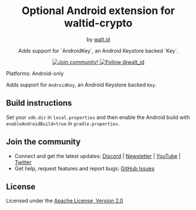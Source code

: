 <div align="center">
 <h1>Optional Android extension for waltid-crypto</h1>
 <span>by </span><a href="https://walt.id">walt.id</a>
  <p>Adds support for `AndroidKey`, an Android Keystore backed `Key`.</b><p>

<a href="https://walt.id/community">
<img src="https://img.shields.io/badge/Join-The Community-blue.svg?style=flat" alt="Join community!" />
</a>
<a href="https://twitter.com/intent/follow?screen_name=walt_id">
<img src="https://img.shields.io/twitter/follow/walt_id.svg?label=Follow%20@walt_id" alt="Follow @walt_id" />
</a>
</div>

Platforms: Android-only

Adds support for `AndroidKey`, an Android Keystore backed `Key`.

## Build instructions
Set your `sdk.dir` in `local.properties` and then enable the Android build
with `enableAndroidBuild=true` in `gradle.properties`.

## Join the community

* Connect and get the latest updates: [Discord](https://discord.gg/AW8AgqJthZ) | [Newsletter](https://walt.id/newsletter) | [YouTube](https://www.youtube.com/channel/UCXfOzrv3PIvmur_CmwwmdLA) | [Twitter](https://mobile.twitter.com/walt_id)
* Get help, request features and report bugs: [GitHub Issues ](https://github.com/walt-id/waltid-identity/issues)


## License

Licensed under the [Apache License, Version 2.0](https://github.com/walt-id/waltid-mdoc/blob/master/LICENSE)
